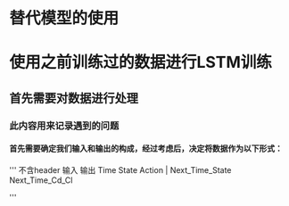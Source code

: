 # 替代模型的使用
# 使用之前训练过的数据进行LSTM训练
## 首先需要对数据进行处理
### 此内容用来记录遇到的问题

#### 首先需要确定我们输入和输出的构成，经过考虑后，决定将数据作为以下形式：

'''
 不含header
      输入                       输出
Time State Action | Next_Time_State Next_Time_Cd_Cl

'''

